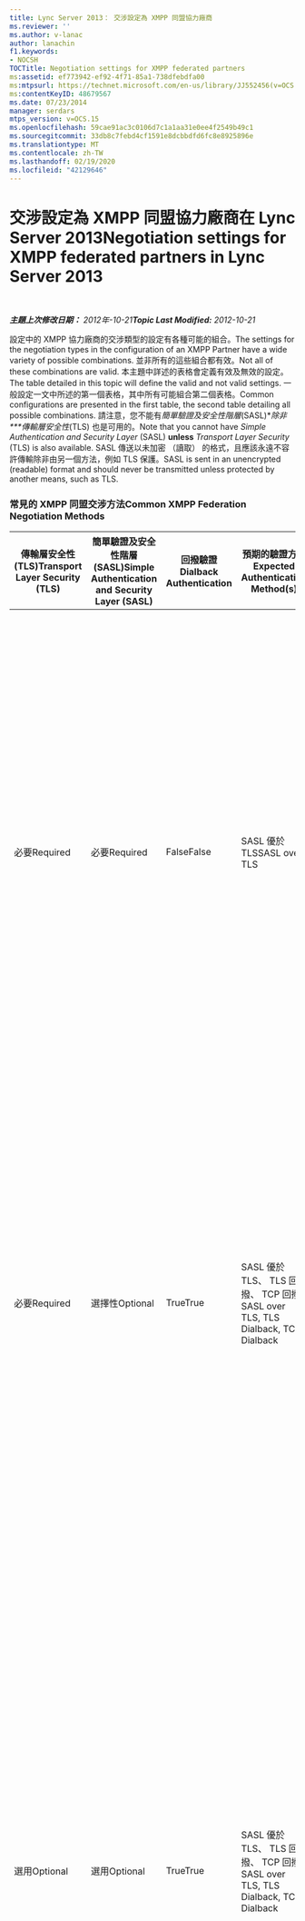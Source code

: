 ```yaml
---
title: Lync Server 2013： 交涉設定為 XMPP 同盟協力廠商
ms.reviewer: ''
ms.author: v-lanac
author: lanachin
f1.keywords:
- NOCSH
TOCTitle: Negotiation settings for XMPP federated partners
ms:assetid: ef773942-ef92-4f71-85a1-738dfebdfa00
ms:mtpsurl: https://technet.microsoft.com/en-us/library/JJ552456(v=OCS.15)
ms:contentKeyID: 48679567
ms.date: 07/23/2014
manager: serdars
mtps_version: v=OCS.15
ms.openlocfilehash: 59cae91ac3c0106d7c1a1aa31e0ee4f2549b49c1
ms.sourcegitcommit: 33db8c7febd4cf1591e8dcbbdfd6fc8e8925896e
ms.translationtype: MT
ms.contentlocale: zh-TW
ms.lasthandoff: 02/19/2020
ms.locfileid: "42129646"
---
```

<div data-xmlns="http://www.w3.org/1999/xhtml">

<div class="topic" data-xmlns="http://www.w3.org/1999/xhtml" data-msxsl="urn:schemas-microsoft-com:xslt" data-cs="http://msdn.microsoft.com/">

<div data-asp="https://msdn2.microsoft.com/asp">

# <a name="negotiation-settings-for-xmpp-federated-partners-in-lync-server-2013"></a><span data-ttu-id="a34c4-102">交涉設定為 XMPP 同盟協力廠商在 Lync Server 2013</span><span class="sxs-lookup"><span data-stu-id="a34c4-102">Negotiation settings for XMPP federated partners in Lync Server 2013</span></span>

</div>

<div id="mainSection">

<div id="mainBody">

<span> </span>

<span data-ttu-id="a34c4-103">_**主題上次修改日期：** 2012年-10-21_</span><span class="sxs-lookup"><span data-stu-id="a34c4-103">_**Topic Last Modified:** 2012-10-21_</span></span>

<span data-ttu-id="a34c4-104">設定中的 XMPP 協力廠商的交涉類型的設定有各種可能的組合。</span><span class="sxs-lookup"><span data-stu-id="a34c4-104">The settings for the negotiation types in the configuration of an XMPP Partner have a wide variety of possible combinations.</span></span> <span data-ttu-id="a34c4-105">並非所有的這些組合都有效。</span><span class="sxs-lookup"><span data-stu-id="a34c4-105">Not all of these combinations are valid.</span></span> <span data-ttu-id="a34c4-106">本主題中詳述的表格會定義有效及無效的設定。</span><span class="sxs-lookup"><span data-stu-id="a34c4-106">The table detailed in this topic will define the valid and not valid settings.</span></span> <span data-ttu-id="a34c4-107">一般設定一文中所述的第一個表格，其中所有可能組合第二個表格。</span><span class="sxs-lookup"><span data-stu-id="a34c4-107">Common configurations are presented in the first table, the second table detailing all possible combinations.</span></span> <span data-ttu-id="a34c4-108">請注意，您不能有*簡單驗證及安全性階層*(SASL)\**除非\*\*\*傳輸層安全性*(TLS) 也是可用的。</span><span class="sxs-lookup"><span data-stu-id="a34c4-108">Note that you cannot have *Simple Authentication and Security Layer* (SASL) **unless** *Transport Layer Security* (TLS) is also available.</span></span> <span data-ttu-id="a34c4-109">SASL 傳送以未加密 （讀取） 的格式，且應該永遠不容許傳輸除非由另一個方法，例如 TLS 保護。</span><span class="sxs-lookup"><span data-stu-id="a34c4-109">SASL is sent in an unencrypted (readable) format and should never be transmitted unless protected by another means, such as TLS.</span></span>

### <a name="common-xmpp-federation-negotiation-methods"></a><span data-ttu-id="a34c4-110">常見的 XMPP 同盟交涉方法</span><span class="sxs-lookup"><span data-stu-id="a34c4-110">Common XMPP Federation Negotiation Methods</span></span>

<table>
<colgroup>
<col style="width: 20%" />
<col style="width: 20%" />
<col style="width: 20%" />
<col style="width: 20%" />
<col style="width: 20%" />
</colgroup>
<thead>
<tr class="header">
<th><span data-ttu-id="a34c4-111">傳輸層安全性 (TLS)</span><span class="sxs-lookup"><span data-stu-id="a34c4-111">Transport Layer Security (TLS)</span></span></th>
<th><span data-ttu-id="a34c4-112">簡單驗證及安全性階層 (SASL)</span><span class="sxs-lookup"><span data-stu-id="a34c4-112">Simple Authentication and Security Layer (SASL)</span></span></th>
<th><span data-ttu-id="a34c4-113">回撥驗證</span><span class="sxs-lookup"><span data-stu-id="a34c4-113">Dialback Authentication</span></span></th>
<th><span data-ttu-id="a34c4-114">預期的驗證方法</span><span class="sxs-lookup"><span data-stu-id="a34c4-114">Expected Authentication Method(s)</span></span></th>
<th><span data-ttu-id="a34c4-115">附註</span><span class="sxs-lookup"><span data-stu-id="a34c4-115">Notes</span></span></th>
</tr>
</thead>
<tbody>
<tr class="odd">
<td><p><span data-ttu-id="a34c4-116">必要</span><span class="sxs-lookup"><span data-stu-id="a34c4-116">Required</span></span></p></td>
<td><p><span data-ttu-id="a34c4-117">必要</span><span class="sxs-lookup"><span data-stu-id="a34c4-117">Required</span></span></p></td>
<td><p><span data-ttu-id="a34c4-118">False</span><span class="sxs-lookup"><span data-stu-id="a34c4-118">False</span></span></p></td>
<td><p><span data-ttu-id="a34c4-119">SASL 優於 TLS</span><span class="sxs-lookup"><span data-stu-id="a34c4-119">SASL over TLS</span></span></p></td>
<td><p><span data-ttu-id="a34c4-120">需要協助確保 SASL 郵件資料流是安全的 TLS 和 SASL。</span><span class="sxs-lookup"><span data-stu-id="a34c4-120">TLS and SASL required helps to ensure that the SASL message stream is secure.</span></span> <span data-ttu-id="a34c4-121">回撥不提供，如果 XMPP 同盟協力廠商不必要或選用設定 TLS 無法用於後援方法。</span><span class="sxs-lookup"><span data-stu-id="a34c4-121">Dialback is not available and cannot be used for a fallback method if the XMPP federated partner has not set TLS to required or optional.</span></span></p></td>
</tr>
<tr class="even">
<td><p><span data-ttu-id="a34c4-122">必要</span><span class="sxs-lookup"><span data-stu-id="a34c4-122">Required</span></span></p></td>
<td><p><span data-ttu-id="a34c4-123">選擇性</span><span class="sxs-lookup"><span data-stu-id="a34c4-123">Optional</span></span></p></td>
<td><p><span data-ttu-id="a34c4-124">True</span><span class="sxs-lookup"><span data-stu-id="a34c4-124">True</span></span></p></td>
<td><p><span data-ttu-id="a34c4-125">SASL 優於 TLS、 TLS 回撥、 TCP 回撥</span><span class="sxs-lookup"><span data-stu-id="a34c4-125">SASL over TLS, TLS Dialback, TCP Dialback</span></span></p></td>
<td><p><span data-ttu-id="a34c4-126">依需要 TLS，會使用 XMPP 同盟協力廠商已將 SASL 設定為選用或必要 SASL。</span><span class="sxs-lookup"><span data-stu-id="a34c4-126">By requiring TLS, if the XMPP federated partner has set SASL to optional or required SASL is used.</span></span> <span data-ttu-id="a34c4-127">如果無法使用 SASL，則會使用透過 TLS 的回撥。</span><span class="sxs-lookup"><span data-stu-id="a34c4-127">If SASL is not available, Dialback over TLS will be used.</span></span></p></td>
</tr>
<tr class="odd">
<td><p><span data-ttu-id="a34c4-128">選用</span><span class="sxs-lookup"><span data-stu-id="a34c4-128">Optional</span></span></p></td>
<td><p><span data-ttu-id="a34c4-129">選用</span><span class="sxs-lookup"><span data-stu-id="a34c4-129">Optional</span></span></p></td>
<td><p><span data-ttu-id="a34c4-130">True</span><span class="sxs-lookup"><span data-stu-id="a34c4-130">True</span></span></p></td>
<td><p><span data-ttu-id="a34c4-131">SASL 優於 TLS、 TLS 回撥、 TCP 回撥</span><span class="sxs-lookup"><span data-stu-id="a34c4-131">SASL over TLS, TLS Dialback, TCP Dialback</span></span></p></td>
<td><p><span data-ttu-id="a34c4-132">雖然很有彈性中提供的交涉方法，這些設定會依賴 XMPP 同盟協力廠商的設定。</span><span class="sxs-lookup"><span data-stu-id="a34c4-132">While very flexible in the negotiation methods offered, these settings rely on the XMPP federation partner’s settings.</span></span> <span data-ttu-id="a34c4-133">如果協力廠商 TLS 選用或必要，但不是支援 SASL，則可使用 TLS 回撥。</span><span class="sxs-lookup"><span data-stu-id="a34c4-133">If the partner has TLS optional or required but SASL is not supported, TLS Dialback will be available.</span></span> <span data-ttu-id="a34c4-134">如果協力廠商 TLS 和 SASL 設為選用或必要，會使用 TLS over SASL 最佳選擇。</span><span class="sxs-lookup"><span data-stu-id="a34c4-134">If the partner has TLS and SASL set to optional or required, the optimal selection of TLS over SASL is used.</span></span></p></td>
</tr>
<tr class="even">
<td><p><span data-ttu-id="a34c4-135">不支援</span><span class="sxs-lookup"><span data-stu-id="a34c4-135">Not Supported</span></span></p></td>
<td><p><span data-ttu-id="a34c4-136">不支援</span><span class="sxs-lookup"><span data-stu-id="a34c4-136">Not Supported</span></span></p></td>
<td><p><span data-ttu-id="a34c4-137">True</span><span class="sxs-lookup"><span data-stu-id="a34c4-137">True</span></span></p></td>
<td><p><span data-ttu-id="a34c4-138">TCP 回撥</span><span class="sxs-lookup"><span data-stu-id="a34c4-138">TCP Dialback</span></span></p></td>
<td><p><span data-ttu-id="a34c4-139">在許多情況下，TCP 回撥是唯一可能的解決方案。</span><span class="sxs-lookup"><span data-stu-id="a34c4-139">In many cases, TCP Dialback is the only possible solution.</span></span> <span data-ttu-id="a34c4-140">較不建議比其他選項，但是它提供某種程度的信任。</span><span class="sxs-lookup"><span data-stu-id="a34c4-140">Less desirable than other options, it does provide some level of trust.</span></span></p></td>
</tr>
</tbody>
</table>


### <a name="xmpp-federation-negotiation-methods-matrix---complete"></a><span data-ttu-id="a34c4-141">XMPP 同盟交涉方法矩陣： 完成</span><span class="sxs-lookup"><span data-stu-id="a34c4-141">XMPP Federation Negotiation Methods Matrix - Complete</span></span>

<table>
<colgroup>
<col style="width: 20%" />
<col style="width: 20%" />
<col style="width: 20%" />
<col style="width: 20%" />
<col style="width: 20%" />
</colgroup>
<thead>
<tr class="header">
<th><span data-ttu-id="a34c4-142">傳輸層安全性 (TLS)</span><span class="sxs-lookup"><span data-stu-id="a34c4-142">Transport Layer Security (TLS)</span></span></th>
<th><span data-ttu-id="a34c4-143">簡單驗證及安全性階層 (SASL)</span><span class="sxs-lookup"><span data-stu-id="a34c4-143">Simple Authentication and Security Layer (SASL)</span></span></th>
<th><span data-ttu-id="a34c4-144">回撥驗證</span><span class="sxs-lookup"><span data-stu-id="a34c4-144">Dialback Authentication</span></span></th>
<th><span data-ttu-id="a34c4-145">預期的驗證方法</span><span class="sxs-lookup"><span data-stu-id="a34c4-145">Expected Authentication Method</span></span></th>
<th><span data-ttu-id="a34c4-146">備忘稿、 警告或錯誤不正確的設定</span><span class="sxs-lookup"><span data-stu-id="a34c4-146">Notes, Warning or Error for Not Valid Configuration</span></span></th>
</tr>
</thead>
<tbody>
<tr class="odd">
<td><p><span data-ttu-id="a34c4-147">必要</span><span class="sxs-lookup"><span data-stu-id="a34c4-147">Required</span></span></p></td>
<td><p><span data-ttu-id="a34c4-148">必要</span><span class="sxs-lookup"><span data-stu-id="a34c4-148">Required</span></span></p></td>
<td><p><span data-ttu-id="a34c4-149">True</span><span class="sxs-lookup"><span data-stu-id="a34c4-149">True</span></span></p></td>
<td><p><span data-ttu-id="a34c4-150">SASL 優於 TLS</span><span class="sxs-lookup"><span data-stu-id="a34c4-150">SASL over TLS</span></span></p></td>
<td><div>

> [!WARNING]  
> <span data-ttu-id="a34c4-151">如果需要 SASL 與 TLS 的回撥將無法運作。</span><span class="sxs-lookup"><span data-stu-id="a34c4-151">Dialback will not operate if both SASL and TLS are required.</span></span>


</div></td>
</tr>
<tr class="even">
<td><p><span data-ttu-id="a34c4-152">必要</span><span class="sxs-lookup"><span data-stu-id="a34c4-152">Required</span></span></p></td>
<td><p><span data-ttu-id="a34c4-153">必要</span><span class="sxs-lookup"><span data-stu-id="a34c4-153">Required</span></span></p></td>
<td><p><span data-ttu-id="a34c4-154">False</span><span class="sxs-lookup"><span data-stu-id="a34c4-154">False</span></span></p></td>
<td><p><span data-ttu-id="a34c4-155">SASL 優於 TLS</span><span class="sxs-lookup"><span data-stu-id="a34c4-155">SASL over TLS</span></span></p></td>
<td></td>
</tr>
<tr class="odd">
<td><p><span data-ttu-id="a34c4-156">選用</span><span class="sxs-lookup"><span data-stu-id="a34c4-156">Optional</span></span></p></td>
<td><p><span data-ttu-id="a34c4-157">必要</span><span class="sxs-lookup"><span data-stu-id="a34c4-157">Required</span></span></p></td>
<td><p><span data-ttu-id="a34c4-158">True</span><span class="sxs-lookup"><span data-stu-id="a34c4-158">True</span></span></p></td>
<td><p><span data-ttu-id="a34c4-159">SASL 優於 TLS、 TLS 回撥、 TCP 回撥</span><span class="sxs-lookup"><span data-stu-id="a34c4-159">SASL over TLS, TLS Dialback, TCP Dialback</span></span></p></td>
<td><div>

> [!WARNING]  
> <span data-ttu-id="a34c4-160">SASL 要求 TLS。</span><span class="sxs-lookup"><span data-stu-id="a34c4-160">SASL requires TLS.</span></span> <span data-ttu-id="a34c4-161">允許為選用的 TLS，可能會造成失敗的工作階段交涉。</span><span class="sxs-lookup"><span data-stu-id="a34c4-161">Allowing TLS to be optional may result in failed session negotiations.</span></span>


</div></td>
</tr>
<tr class="even">
<td><p><span data-ttu-id="a34c4-162">選用</span><span class="sxs-lookup"><span data-stu-id="a34c4-162">Optional</span></span></p></td>
<td><p><span data-ttu-id="a34c4-163">必要</span><span class="sxs-lookup"><span data-stu-id="a34c4-163">Required</span></span></p></td>
<td><p><span data-ttu-id="a34c4-164">False</span><span class="sxs-lookup"><span data-stu-id="a34c4-164">False</span></span></p></td>
<td><p><span data-ttu-id="a34c4-165">SASL 優於 TLS</span><span class="sxs-lookup"><span data-stu-id="a34c4-165">SASL over TLS</span></span></p></td>
<td><div>

> [!WARNING]  
> <span data-ttu-id="a34c4-166">SASL 要求 TLS。</span><span class="sxs-lookup"><span data-stu-id="a34c4-166">SASL requires TLS.</span></span> <span data-ttu-id="a34c4-167">允許為選用的 TLS，可能會造成失敗的工作階段交涉。</span><span class="sxs-lookup"><span data-stu-id="a34c4-167">Allowing TLS to be optional may result in failed session negotiations.</span></span>


</div></td>
</tr>
<tr class="odd">
<td><p><span data-ttu-id="a34c4-168">不支援</span><span class="sxs-lookup"><span data-stu-id="a34c4-168">Not Supported</span></span></p></td>
<td><p><span data-ttu-id="a34c4-169">必要</span><span class="sxs-lookup"><span data-stu-id="a34c4-169">Required</span></span></p></td>
<td><p><span data-ttu-id="a34c4-170">True</span><span class="sxs-lookup"><span data-stu-id="a34c4-170">True</span></span></p></td>
<td><p><span data-ttu-id="a34c4-171">TCP 回撥</span><span class="sxs-lookup"><span data-stu-id="a34c4-171">TCP Dialback</span></span></p></td>
<td><div>

> [!WARNING]  
> <span data-ttu-id="a34c4-172">SASL 要求 TLS。</span><span class="sxs-lookup"><span data-stu-id="a34c4-172">SASL requires TLS.</span></span> <span data-ttu-id="a34c4-173">允許為選用的 TLS，可能會造成失敗的工作階段交涉。</span><span class="sxs-lookup"><span data-stu-id="a34c4-173">Allowing TLS to be optional may result in failed session negotiations.</span></span>


</div></td>
</tr>
<tr class="even">
<td><p><span data-ttu-id="a34c4-174">不支援</span><span class="sxs-lookup"><span data-stu-id="a34c4-174">Not Supported</span></span></p></td>
<td><p><span data-ttu-id="a34c4-175">必要</span><span class="sxs-lookup"><span data-stu-id="a34c4-175">Required</span></span></p></td>
<td><p><span data-ttu-id="a34c4-176">False</span><span class="sxs-lookup"><span data-stu-id="a34c4-176">False</span></span></p></td>
<td><div>

> [!WARNING]  
> <span data-ttu-id="a34c4-177">無效組態</span><span class="sxs-lookup"><span data-stu-id="a34c4-177">Not Valid Configuration</span></span>


</div></td>
<td><div>

> [!WARNING]  
> <span data-ttu-id="a34c4-178">因為 SASL 需要 TLS、 TLS 不提供，SASL/TLS 無法成功。</span><span class="sxs-lookup"><span data-stu-id="a34c4-178">Because SASL requires TLS, and TLS is not available, SASL/TLS cannot succeed.</span></span> <span data-ttu-id="a34c4-179">TCP 回撥設定為 false，並無法使用。</span><span class="sxs-lookup"><span data-stu-id="a34c4-179">TCP Dialback is set to false, and cannot be used.</span></span>


</div></td>
</tr>
<tr class="odd">
<td><p><span data-ttu-id="a34c4-180">必要</span><span class="sxs-lookup"><span data-stu-id="a34c4-180">Required</span></span></p></td>
<td><p><span data-ttu-id="a34c4-181">選擇性</span><span class="sxs-lookup"><span data-stu-id="a34c4-181">Optional</span></span></p></td>
<td><p><span data-ttu-id="a34c4-182">True</span><span class="sxs-lookup"><span data-stu-id="a34c4-182">True</span></span></p></td>
<td><p><span data-ttu-id="a34c4-183">SASL 優於 TLS、 TLS 回撥</span><span class="sxs-lookup"><span data-stu-id="a34c4-183">SASL over TLS, TLS Dialback</span></span></p></td>
<td></td>
</tr>
<tr class="even">
<td><p><span data-ttu-id="a34c4-184">必要</span><span class="sxs-lookup"><span data-stu-id="a34c4-184">Required</span></span></p></td>
<td><p><span data-ttu-id="a34c4-185">選擇性</span><span class="sxs-lookup"><span data-stu-id="a34c4-185">Optional</span></span></p></td>
<td><p><span data-ttu-id="a34c4-186">False</span><span class="sxs-lookup"><span data-stu-id="a34c4-186">False</span></span></p></td>
<td><p><span data-ttu-id="a34c4-187">SASL 優於 TLS</span><span class="sxs-lookup"><span data-stu-id="a34c4-187">SASL over TLS</span></span></p></td>
<td></td>
</tr>
<tr class="odd">
<td><p><span data-ttu-id="a34c4-188">選用</span><span class="sxs-lookup"><span data-stu-id="a34c4-188">Optional</span></span></p></td>
<td><p><span data-ttu-id="a34c4-189">選用</span><span class="sxs-lookup"><span data-stu-id="a34c4-189">Optional</span></span></p></td>
<td><p><span data-ttu-id="a34c4-190">True</span><span class="sxs-lookup"><span data-stu-id="a34c4-190">True</span></span></p></td>
<td><p><span data-ttu-id="a34c4-191">SASL 優於 TLS、 TLS 回撥、 TCP 回撥</span><span class="sxs-lookup"><span data-stu-id="a34c4-191">SASL over TLS, TLS Dialback, TCP Dialback</span></span></p></td>
<td><div>

> [!WARNING]  
> <span data-ttu-id="a34c4-192">SASL 要求 TLS。</span><span class="sxs-lookup"><span data-stu-id="a34c4-192">SASL requires TLS.</span></span> <span data-ttu-id="a34c4-193">允許為選用的 TLS，可能會造成失敗的工作階段交涉。</span><span class="sxs-lookup"><span data-stu-id="a34c4-193">Allowing TLS to be optional may result in failed session negotiations.</span></span>


</div></td>
</tr>
<tr class="even">
<td><p><span data-ttu-id="a34c4-194">選用</span><span class="sxs-lookup"><span data-stu-id="a34c4-194">Optional</span></span></p></td>
<td><p><span data-ttu-id="a34c4-195">選用</span><span class="sxs-lookup"><span data-stu-id="a34c4-195">Optional</span></span></p></td>
<td><p><span data-ttu-id="a34c4-196">False</span><span class="sxs-lookup"><span data-stu-id="a34c4-196">False</span></span></p></td>
<td><p><span data-ttu-id="a34c4-197">SASL 優於 TLS</span><span class="sxs-lookup"><span data-stu-id="a34c4-197">SASL over TLS</span></span></p></td>
<td><div>

> [!WARNING]  
> <span data-ttu-id="a34c4-198">SASL 要求 TLS。</span><span class="sxs-lookup"><span data-stu-id="a34c4-198">SASL requires TLS.</span></span> <span data-ttu-id="a34c4-199">允許為選用的 TLS，可能會造成失敗的工作階段交涉。</span><span class="sxs-lookup"><span data-stu-id="a34c4-199">Allowing TLS to be optional may result in failed session negotiations.</span></span>


</div></td>
</tr>
<tr class="odd">
<td><p><span data-ttu-id="a34c4-200">不支援</span><span class="sxs-lookup"><span data-stu-id="a34c4-200">Not Supported</span></span></p></td>
<td><p><span data-ttu-id="a34c4-201">選用</span><span class="sxs-lookup"><span data-stu-id="a34c4-201">Optional</span></span></p></td>
<td><p><span data-ttu-id="a34c4-202">True</span><span class="sxs-lookup"><span data-stu-id="a34c4-202">True</span></span></p></td>
<td><p><span data-ttu-id="a34c4-203">TCP 回撥</span><span class="sxs-lookup"><span data-stu-id="a34c4-203">TCP Dialback</span></span></p></td>
<td><div>

> [!WARNING]  
> <span data-ttu-id="a34c4-204">SASL 要求 TLS。</span><span class="sxs-lookup"><span data-stu-id="a34c4-204">SASL requires TLS.</span></span> <span data-ttu-id="a34c4-205">允許為選用的 TLS，可能會造成失敗的工作階段交涉。</span><span class="sxs-lookup"><span data-stu-id="a34c4-205">Allowing TLS to be optional may result in failed session negotiations.</span></span>


</div></td>
</tr>
<tr class="even">
<td><p><span data-ttu-id="a34c4-206">不支援</span><span class="sxs-lookup"><span data-stu-id="a34c4-206">Not Supported</span></span></p></td>
<td><p><span data-ttu-id="a34c4-207">選用</span><span class="sxs-lookup"><span data-stu-id="a34c4-207">Optional</span></span></p></td>
<td><p><span data-ttu-id="a34c4-208">False</span><span class="sxs-lookup"><span data-stu-id="a34c4-208">False</span></span></p></td>
<td><div>

> [!WARNING]  
> <span data-ttu-id="a34c4-209">無效組態</span><span class="sxs-lookup"><span data-stu-id="a34c4-209">Not Valid Configuration</span></span>


</div></td>
<td><div>

> [!WARNING]  
> <span data-ttu-id="a34c4-210">SASL 要求 TLS。</span><span class="sxs-lookup"><span data-stu-id="a34c4-210">SASL requires TLS.</span></span> <span data-ttu-id="a34c4-211">允許為選用的 TLS，可能會造成失敗的工作階段交涉。</span><span class="sxs-lookup"><span data-stu-id="a34c4-211">Allowing TLS to be optional may result in failed session negotiations.</span></span>


</div></td>
</tr>
<tr class="odd">
<td><p><span data-ttu-id="a34c4-212">必要</span><span class="sxs-lookup"><span data-stu-id="a34c4-212">Required</span></span></p></td>
<td><p><span data-ttu-id="a34c4-213">不支援</span><span class="sxs-lookup"><span data-stu-id="a34c4-213">Not Supported</span></span></p></td>
<td><p><span data-ttu-id="a34c4-214">True</span><span class="sxs-lookup"><span data-stu-id="a34c4-214">True</span></span></p></td>
<td><p><span data-ttu-id="a34c4-215">TLS 回撥</span><span class="sxs-lookup"><span data-stu-id="a34c4-215">TLS Dialback</span></span></p></td>
<td><p><span data-ttu-id="a34c4-216">組態可用於 TLS 回撥。</span><span class="sxs-lookup"><span data-stu-id="a34c4-216">Configuration allows for TLS Dialback.</span></span></p></td>
</tr>
<tr class="even">
<td><p><span data-ttu-id="a34c4-217">必要</span><span class="sxs-lookup"><span data-stu-id="a34c4-217">Required</span></span></p></td>
<td><p><span data-ttu-id="a34c4-218">不支援</span><span class="sxs-lookup"><span data-stu-id="a34c4-218">Not Supported</span></span></p></td>
<td><p><span data-ttu-id="a34c4-219">False</span><span class="sxs-lookup"><span data-stu-id="a34c4-219">False</span></span></p></td>
<td><p><span data-ttu-id="a34c4-220">無效組態</span><span class="sxs-lookup"><span data-stu-id="a34c4-220">Not Valid Configuration</span></span></p></td>
<td><div>

> [!WARNING]  
> <span data-ttu-id="a34c4-221">SASL 或回撥必須啟用。</span><span class="sxs-lookup"><span data-stu-id="a34c4-221">SASL or Dialback must be enabled.</span></span>


</div></td>
</tr>
<tr class="odd">
<td><p><span data-ttu-id="a34c4-222">選用</span><span class="sxs-lookup"><span data-stu-id="a34c4-222">Optional</span></span></p></td>
<td><p><span data-ttu-id="a34c4-223">不支援</span><span class="sxs-lookup"><span data-stu-id="a34c4-223">Not Supported</span></span></p></td>
<td><p><span data-ttu-id="a34c4-224">True</span><span class="sxs-lookup"><span data-stu-id="a34c4-224">True</span></span></p></td>
<td><p><span data-ttu-id="a34c4-225">TLS 回撥、 TCP 回撥</span><span class="sxs-lookup"><span data-stu-id="a34c4-225">TLS Dialback, TCP Dialback</span></span></p></td>
<td><p><span data-ttu-id="a34c4-226">根據其他端點的交涉選擇，TCP 或 TLS 回撥將被接受。</span><span class="sxs-lookup"><span data-stu-id="a34c4-226">Based on negotiation choices of the other end point, TCP or TLS Dialback will be accepted.</span></span></p></td>
</tr>
<tr class="even">
<td><p><span data-ttu-id="a34c4-227">選用</span><span class="sxs-lookup"><span data-stu-id="a34c4-227">Optional</span></span></p></td>
<td><p><span data-ttu-id="a34c4-228">不支援</span><span class="sxs-lookup"><span data-stu-id="a34c4-228">Not Supported</span></span></p></td>
<td><p><span data-ttu-id="a34c4-229">False</span><span class="sxs-lookup"><span data-stu-id="a34c4-229">False</span></span></p></td>
<td><p><span data-ttu-id="a34c4-230">無效組態</span><span class="sxs-lookup"><span data-stu-id="a34c4-230">Not Valid Configuration</span></span></p></td>
<td><div>

> [!WARNING]  
> <span data-ttu-id="a34c4-231">SASL 或回撥必須啟用。</span><span class="sxs-lookup"><span data-stu-id="a34c4-231">SASL or Dialback must be enabled.</span></span>


</div></td>
</tr>
<tr class="odd">
<td><p><span data-ttu-id="a34c4-232">不支援</span><span class="sxs-lookup"><span data-stu-id="a34c4-232">Not Supported</span></span></p></td>
<td><p><span data-ttu-id="a34c4-233">不支援</span><span class="sxs-lookup"><span data-stu-id="a34c4-233">Not Supported</span></span></p></td>
<td><p><span data-ttu-id="a34c4-234">True</span><span class="sxs-lookup"><span data-stu-id="a34c4-234">True</span></span></p></td>
<td><p><span data-ttu-id="a34c4-235">TCP 回撥</span><span class="sxs-lookup"><span data-stu-id="a34c4-235">TCP Dialback</span></span></p></td>
<td><p><span data-ttu-id="a34c4-236">TCP 回撥是可用的唯一的交涉方法</span><span class="sxs-lookup"><span data-stu-id="a34c4-236">TCP Dialback is the only negotiation method available</span></span></p></td>
</tr>
<tr class="even">
<td><p><span data-ttu-id="a34c4-237">不支援</span><span class="sxs-lookup"><span data-stu-id="a34c4-237">Not Supported</span></span></p></td>
<td><p><span data-ttu-id="a34c4-238">不支援</span><span class="sxs-lookup"><span data-stu-id="a34c4-238">Not Supported</span></span></p></td>
<td><p><span data-ttu-id="a34c4-239">False</span><span class="sxs-lookup"><span data-stu-id="a34c4-239">False</span></span></p></td>
<td><p><span data-ttu-id="a34c4-240">無效組態</span><span class="sxs-lookup"><span data-stu-id="a34c4-240">Not Valid Configuration</span></span></p></td>
<td><div>

> [!WARNING]  
> <span data-ttu-id="a34c4-241">SASL 或回撥必須啟用。</span><span class="sxs-lookup"><span data-stu-id="a34c4-241">SASL or Dialback must be enabled.</span></span>


</div></td>
</tr>
</tbody>
</table>


</div>

<span> </span>

</div>

</div>

</div>

